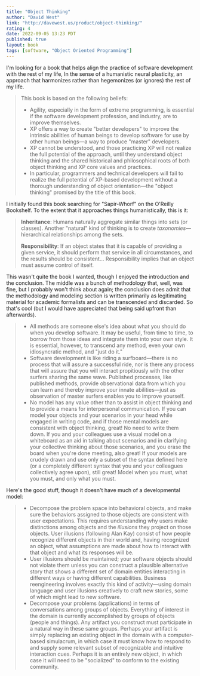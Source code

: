 ```yaml
---
title: "Object Thinking"
author: "David West"
link: "http://davewest.us/product/object-thinking/"
rating: 4
date: 2022-09-05 13:23 PDT
published: true
layout: book
tags: [software, "Object Oriented Programming"]
---
```


I'm looking for a book that helps align the practice of software development with the rest of my life, In the sense of a humanistic neural plasticity, an approach that harmonizes rather than hegemonizes (or ignores) the rest of my life. 

<blockquote markdown="1">

This book is based on the following beliefs:

* Agility, especially in the form of extreme programming, is essential if the software development profession, and industry, are to improve themselves.
* XP offers a way to create "better developers" to improve the intrinsic abilities of human beings to develop software for use by other human beings—a way to produce "master" developers.
* XP cannot be understood, and those practicing XP will not realize the full potential of the approach, until they understand object thinking and the shared historical and philosophical roots of both object thinking and XP core values and practices.
* In particular, programmers and technical developers will fail to realize the full potential of XP-based development without a thorough understanding of object orientation—the "object thinking" promised by the title of this book.

</blockquote>

I initially found this book searching for "Sapir-Whorf" on the O'Reilly Bookshelf. To the extent that it approaches things humanistically, this is it:

> **Inheritance**: Humans naturally aggregate similar things into sets (or classes). Another "natural" kind of thinking is to create *taxonomies*—hierarchical relationships among the sets.
> 
> **Responsibility**:  If an object states that it is capable of providing a given service, it should perform that service in all circumstances, and the results should be consistent... Responsibility implies that an object must assume control of itself.

This wasn't quite the book I wanted, though I enjoyed the introduction and the conclusion. The middle was a bunch of methodology that, well, was fine, but I probably won't think about again; the conclusion does admit that the methodology and modeling section is written primarily as legitimating material for academic formalists and can be transcended and discarded. So that's cool (but I would have appreciated that being said upfront than afterwards).

> * All methods are someone else's idea about what you should do when you develop software. It may be useful, from time to time, to borrow from those ideas and integrate them into your own style. It is essential, however, to transcend any method, even your own idiosyncratic method, and "just do it."
> * Software development is like riding a surfboard—there is no process that will assure a successful ride, nor is there any process that will assure that you will interact propitiously with the other surfers sharing the same wave. Published processes, like published methods, provide observational data from which you can learn and thereby improve your innate abilities—just as observation of master surfers enables you to improve yourself.
> * No model has any value other than to assist in object thinking and to provide a means for interpersonal communication. If you can model your objects and your scenarios in your head while engaged in writing code, and if those mental models are consistent with object thinking, great! No need to write them down. If you and your colleagues use a visual model on a whiteboard as an aid in talking about scenarios and in clarifying your collective thinking about those scenarios, and you erase the board when you're done meeting, also great! If your models are crudely drawn and use only a subset of the syntax defined here (or a completely different syntax that you and your colleagues collectively agree upon), still great! Model when you must, what you must, and only what you must.


Here's the good stuff, though it doesn't have much of a developmental model:

<blockquote markdown="1">

* Decompose the problem space into behavioral objects, and make sure the behaviors assigned to those objects are consistent with user expectations. This requires understanding why users make distinctions among objects and the *illusions* they project on those objects. User illusions (following Alan Kay) consist of how people recognize different objects in their world and, having recognized an object, what assumptions are made about how to interact with that object and what its responses will be.
* User illusions should be maintained; your software objects should not violate them unless you can construct a plausible alternative story that shows a different set of domain entities interacting in different ways or having different capabilities. Business reengineering involves exactly this kind of activity—using domain language and user illusions creatively to craft new stories, some of which might lead to new software.
* Decompose your problems (applications) in terms of conversations among groups of objects. Everything of interest in the domain is currently accomplished by groups of objects (people and things). Any artifact you construct must participate in a natural way in these same groups. Perhaps your artifact is simply replacing an existing object in the domain with a computer-based simulacrum, in which case it must know how to respond to and supply some relevant subset of recognizable and intuitive interaction cues. Perhaps it is an entirely new object, in which case it will need to be "socialized" to conform to the existing community.

</blockquote>
